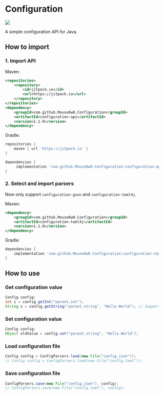 # Configuration
[![](https://jitpack.io/v/Mouse0w0/Configuration.svg)](https://jitpack.io/#Mouse0w0/Configuration)

A simple configuration API for Java.

## How to import

### 1. Import API
Maven:
```xml
<repositories>
    <repository>
        <id>jitpack.io</id>
        <url>https://jitpack.io</url>
    </repository>
</repositories>
<dependency>
    <groupId>com.github.Mouse0w0.Configuration</groupId>
    <artifactId>configuration-api</artifactId>
    <version>1.1.0</version>
</dependency>
```

Gradle:
```groovy
repositories {
    maven { url 'https://jitpack.io' }
}

dependencies {
     implementation 'com.github.Mouse0w0.Configuration:configuration-api:1.1.0'
}
```

### 2. Select and import parsers
Now only support `configuration-gson` and `configuration-toml4j`.

Maven:
```xml
<dependency>
    <groupId>com.github.Mouse0w0.Configuration</groupId>
    <artifactId>configuration-toml4j</artifactId>
    <version>1.1.0</version>
</dependency>
```

Gradle:
```groovy
dependencies {
    implementation 'com.github.Mouse0w0.Configuration:configuration-toml4j:1.1.0'
}
```

## How to use

### Get configuration value
```java
Config config;
int i = config.getInt("parent.int");
String s = config.getString("parent.string", "Hello World"); // Support default value
```

### Set configuration value
```java
Config config;
Object oldValue = config.set("parent.string", "Hello World");
```

### Load configuration file
```java
Config config = ConfigParsers.load(new File("config.json"));
// Config config = ConfigParsers.load(new File("config.toml"));
```

### Save configuration file
```java
ConfigParsers.save(new File("config.json"), config);
// ConfigParsers.save(new File("config.toml"), config);
```
